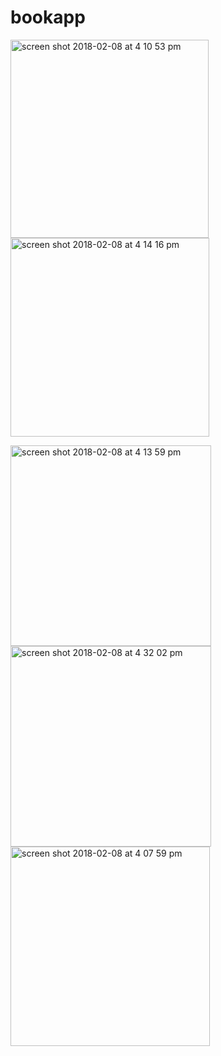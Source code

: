 # bookapp

<img width="317" alt="screen shot 2018-02-08 at 4 10 53 pm" src="https://user-images.githubusercontent.com/26210288/35999245-2920dd54-0ced-11e8-8133-d5ea8e4eda52.png"> <img width="318" alt="screen shot 2018-02-08 at 4 14 16 pm" src="https://user-images.githubusercontent.com/26210288/35999253-2da5798e-0ced-11e8-8846-b9659e4c3c85.png">



<img width="321" alt="screen shot 2018-02-08 at 4 13 59 pm" src="https://user-images.githubusercontent.com/26210288/35999251-2c5ec062-0ced-11e8-9ffb-8b43f292c043.png">

<img width="321" alt="screen shot 2018-02-08 at 4 32 02 pm" src="https://user-images.githubusercontent.com/26210288/35999390-abb3e61c-0ced-11e8-97bd-1f74a9c55c00.png">


<img width="319" alt="screen shot 2018-02-08 at 4 07 59 pm" src="https://user-images.githubusercontent.com/26210288/35999308-5adcc4d4-0ced-11e8-8d5a-57846fa62e14.png">

